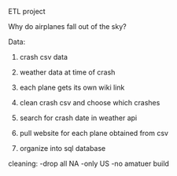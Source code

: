 ETL project

Why do airplanes fall out of the sky?

Data:
1) crash csv data
2) weather data at time of crash
3) each plane gets its own wiki link


1) clean crash csv and choose which crashes
2) search for crash date in weather api
3) pull website for each plane obtained from csv
4) organize into sql database


cleaning:
-drop all NA
-only US
-no amatuer build

